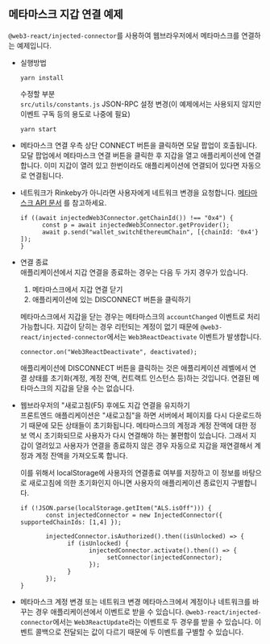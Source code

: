 ## 메타마스크 지갑 연결 예제

`@web3-react/injected-connector`를 사용하여 웹브라우저에서 메타마스크를 연결하는 예제입니다.

* 실행방법  
  ```
  yarn install  
  ```
  수정할 부분  
  `src/utils/constants.js` JSON-RPC 설정 변경(이 예제에서는 사용되지 않지만 이벤트 구독 등의 용도로 나중에 필요)  
   ```
   yarn start
   ```  
  
* 메타마스크 연결
  우측 상단 CONNECT 버튼을 클릭하면 모달 팝업이 호출됩니다. 모달 팝업에서 메타마스크 연결 버튼을 클릭한 후 지갑을 열고 애플리케이션에 연결합니다.
  이미 지갑이 열려 있고 한번이라도 애플리케이션에 연결되어 있다면 자동으로 연결됩니다.  


* 네트워크가 Rinkeby가 아니라면 사용자에게 네트워크 변경을 요청합니다. [메타마스크 API 문서](https://docs.metamask.io/guide/rpc-api.html) 를 참고하세요. 
  ```
  if ((await injectedWeb3Connector.getChainId()) !== "0x4") {
        const p = await injectedWeb3Connector.getProvider();
        await p.send("wallet_switchEthereumChain", [{chainId: '0x4'} ]);
  }
  ```  
  
* 연결 종료  
  애플리케이션에서 지갑 연결을 종료하는 경우는 다음 두 가지 경우가 있습니다.   

  1. 메타마스크에서 지갑 연결 닫기
  2. 애플리케이션에 있는 DISCONNECT 버튼을 클릭하기     

  메타마스크에서 지갑을 닫는 경우는 메타마스크의 `accountChanged` 이벤트로 처리 가능합니다. 지갑이 닫히는 경우 리턴되는 계정이 없기 때문에 `@web3-react/injected-connector`에서는 
  `Web3ReactDeactivate` 이벤트가 발생합니다. 
  ```
  connector.on("Web3ReactDeactivate", deactivated);
  ```
  애플리케이션에 DISCONNECT 버튼을 클릭하는 것은 애플리케이션 레벨에서 연결 상태를 초기화(계정, 계정 잔액, 컨트랙트 인스턴스 등)하는 것입니다. 
  연결된 메타마스크의 지갑을 닫을 수는 없습니다.  


* 웹브라우저의 "새로고침(F5) 후에도 지갑 연결을 유지하기   
  프론트엔드 애플리케이션은 "새로고침"을 하면 서버에서 페이지를 다시 다운로드하기 때문에 모든 상태들이 초기화됩니다. 메타마스크의 
  계정과 계정 잔액에 대한 정보 역시 초기화되므로 사용자가 다시 연결해야 하는 불편함이 있습니다. 그래서 지갑이 열려있고 사용자가 연결을 
  종료하지 않은 경우 자동으로 지갑을 재연결해서 계정과 계정 잔액을 가져오도록 합니다.  
 
  이를 위해서 localStorage에 사용자의 연결종료 여부를 저장하고 이 정보를 바탕으로 새로고침에 의한 초기화인지 아니면 
  사용자의 애플리케이션 종료인지 구별합니다.
  ```
  if (!JSON.parse(localStorage.getItem("ALS.isOff"))) {
         const injectedConnector = new InjectedConnector({ supportedChainIds: [1,4] });

         injectedConnector.isAuthorized().then((isUnlocked) => {
               if (isUnlocked) {
                     injectedConnector.activate().then(() => {
                          setConnector(injectedConnector);  
                     });
               }
         });
  }
  ```  
  
* 메타마스크 계정 변경 또는 네트워크 변경
  메타마스크에서 계정이나 네트워크를 바꾸는 경우 애플리케이션에서 이벤트로 받을 수 있습니다. 
  `@web3-react/injected-connector`에서는 `Web3ReactUpdate`라는 이벤트로 두 경우를 받을 수 있습니다. 이벤트 콜백으로 전달되는 
  값이 다르기 때문에 두 이벤트를 구별할 수 있습니다.


  
